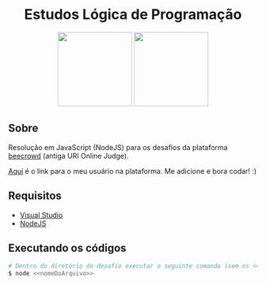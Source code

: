 <div align="center">
    <h1>Estudos Lógica de Programação</h1>
    <img width=150 src='https://resources.beecrowd.com.br/judge/img/5.0/logo-beecrowd.png?1635097036'>
    <img width=150 src='http://2.bp.blogspot.com/-NUevUKTYhdc/VLrx4-PbbhI/AAAAAAAABi4/Fjxx1_1q_hU/s1600/URI.png'>
</div>


## Sobre

Resolução em JavaScript (NodeJS) para os desafios da plataforma [beecrowd](https://www.beecrowd.com.br/judge/pt/categories) (antiga URI Online Judge).

[Aqui](https://www.beecrowd.com.br/judge/pt/profile/482835) é o link para o meu usuário na plataforma. Me adicione e bora codar! :)


## Requisitos
- [Visual Studio](https://visualstudio.microsoft.com/pt-br/) <br>
- [NodeJS](https://nodejs.org/en/) <br>

## Executando os códigos

```bash
# Dentro do diretório do desafio executar o seguinte comando (sem os << >>):
$ node <<nomeDoArquivo>>
```
